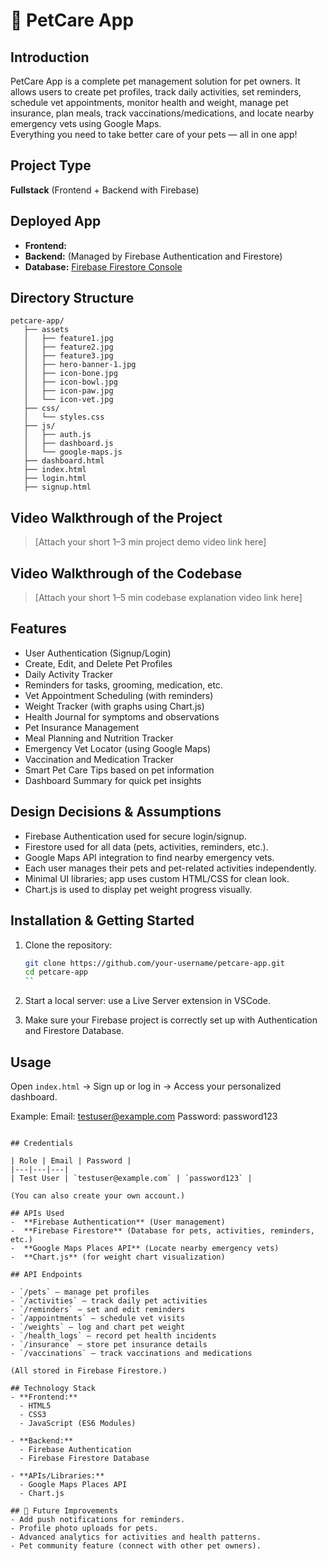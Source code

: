 
# 🐾 PetCare App

## Introduction
PetCare App is a complete pet management solution for pet owners. It allows users to create pet profiles, track daily activities, set reminders, schedule vet appointments, monitor health and weight, manage pet insurance, plan meals, track vaccinations/medications, and locate nearby emergency vets using Google Maps.  
Everything you need to take better care of your pets — all in one app!

## Project Type
**Fullstack** (Frontend + Backend with Firebase)

## Deployed App
- **Frontend:** 
- **Backend:** (Managed by Firebase Authentication and Firestore)
- **Database:** [Firebase Firestore Console](https://console.firebase.google.com/u/1/project/petapp-751c5/overview)

## Directory Structure
```
petcare-app/
   ├── assets
   │   ├── feature1.jpg
   │   ├── feature2.jpg
   │   ├── feature3.jpg
   │   ├── hero-banner-1.jpg
   │   ├── icon-bone.jpg
   │   ├── icon-bowl.jpg
   │   ├── icon-paw.jpg
   │   └── icon-vet.jpg
   ├── css/
   │   └── styles.css
   ├── js/
   │   ├── auth.js
   │   ├── dashboard.js
   │   └── google-maps.js
   ├── dashboard.html
   ├── index.html
   ├── login.html
   ├── signup.html
```

## Video Walkthrough of the Project
> [Attach your short 1–3 min project demo video link here]

## Video Walkthrough of the Codebase
> [Attach your short 1–5 min codebase explanation video link here]

## Features
-  User Authentication (Signup/Login)
-  Create, Edit, and Delete Pet Profiles
-  Daily Activity Tracker
-  Reminders for tasks, grooming, medication, etc.
-  Vet Appointment Scheduling (with reminders)
-  Weight Tracker (with graphs using Chart.js)
-  Health Journal for symptoms and observations
-  Pet Insurance Management
-  Meal Planning and Nutrition Tracker
-  Emergency Vet Locator (using Google Maps)
-  Vaccination and Medication Tracker
-  Smart Pet Care Tips based on pet information
-  Dashboard Summary for quick pet insights

## Design Decisions & Assumptions
- Firebase Authentication used for secure login/signup.
- Firestore used for all data (pets, activities, reminders, etc.).
- Google Maps API integration to find nearby emergency vets.
- Each user manages their pets and pet-related activities independently.
- Minimal UI libraries; app uses custom HTML/CSS for clean look.
- Chart.js is used to display pet weight progress visually.

## Installation & Getting Started

1. Clone the repository:
   ```bash
   git clone https://github.com/your-username/petcare-app.git
   cd petcare-app
   ``

3. Start a local server:
use a Live Server extension in VSCode.

3. Make sure your Firebase project is correctly set up with Authentication and Firestore Database.

## Usage

Open `index.html` → Sign up or log in → Access your personalized dashboard.

Example:
Email: testuser@example.com
Password: password123
```

## Credentials

| Role | Email | Password |
|---|---|---|
| Test User | `testuser@example.com` | `password123` |

(You can also create your own account.)

## APIs Used
-  **Firebase Authentication** (User management)
-  **Firebase Firestore** (Database for pets, activities, reminders, etc.)
-  **Google Maps Places API** (Locate nearby emergency vets)
-  **Chart.js** (for weight chart visualization)

## API Endpoints

- `/pets` — manage pet profiles
- `/activities` — track daily pet activities
- `/reminders` — set and edit reminders
- `/appointments` — schedule vet visits
- `/weights` — log and chart pet weight
- `/health_logs` — record pet health incidents
- `/insurance` — store pet insurance details
- `/vaccinations` — track vaccinations and medications

(All stored in Firebase Firestore.)

## Technology Stack
- **Frontend:**
  - HTML5
  - CSS3
  - JavaScript (ES6 Modules)

- **Backend:**
  - Firebase Authentication
  - Firebase Firestore Database

- **APIs/Libraries:**
  - Google Maps Places API
  - Chart.js

## 🚀 Future Improvements
- Add push notifications for reminders.
- Profile photo uploads for pets.
- Advanced analytics for activities and health patterns.
- Pet community feature (connect with other pet owners).

